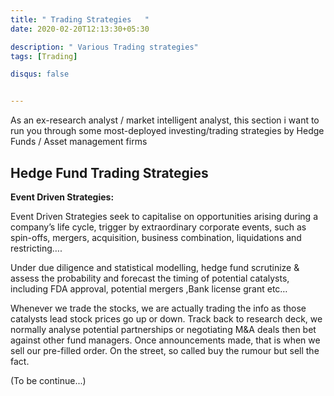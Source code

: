 ```yaml
---
title: " Trading Strategies   "
date: 2020-02-20T12:13:30+05:30

description: " Various Trading strategies"
tags: [Trading]

disqus: false 


---
```


As an ex-research analyst / market intelligent analyst, this section i want to run you through some most-deployed investing/trading strategies by Hedge Funds / Asset management firms 

## Hedge Fund Trading Strategies ## 

**Event Driven Strategies:** 

Event Driven Strategies seek to capitalise on opportunities arising during a company’s life cycle, trigger by extraordinary corporate events, such as spin-offs, mergers, acquisition, business combination, liquidations and restricting….

Under due diligence and statistical modelling, hedge fund scrutinize & assess the probability and forecast the timing of potential catalysts, including FDA approval, potential mergers ,Bank license grant etc…

Whenever we trade the stocks, we are actually trading the info as those catalysts lead stock prices go up or down. Track back to research deck, we normally analyse potential partnerships or negotiating M&A deals then bet against other fund managers. Once announcements made, that is when we sell our pre-filled order. On the street, so called buy the rumour but sell the fact.

(To be continue...)